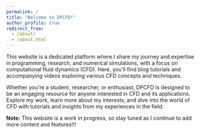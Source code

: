 ```yaml
---
permalink: /
title: "Welcome to DPCFD!"
author_profile: true
redirect_from: 
  - /about/
  - /about.html
---
```


This website is a dedicated platform where I share my journey and expertise in programming, research, and numerical simulations, with a focus on computational fluid dynamics (CFD). Here, you’ll find blog tutorials and accompanying videos exploring various CFD concepts and techniques.

Whether you're a student, researcher, or enthusiast, DPCFD is designed to be an engaging resource for anyone interested in CFD and its applications. Explore my work, learn more about my interests, and dive into the world of CFD with tutorials and insights from my experiences in the field.

**Note:** This website is a work in progress, so stay tuned as I continue to add more content and features!!!

